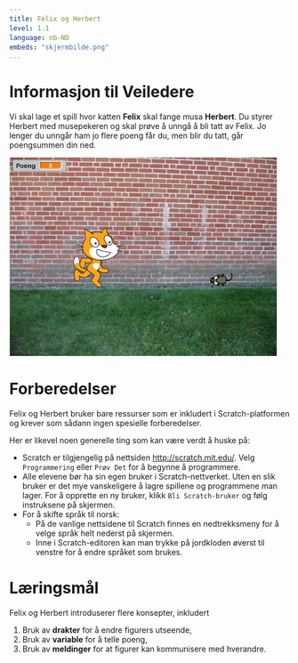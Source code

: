 ```yaml
---
title: Felix og Herbert
level: 1.1
language: nb-NO
embeds: "skjermbilde.png"
...
```


# Informasjon til Veiledere

Vi skal lage et spill hvor katten __Felix__ skal fange musa __Herbert__. Du styrer Herbert med musepekeren og skal prøve å unngå å bli tatt av Felix. Jo lenger du unngår ham jo flere poeng får du, men blir du tatt, går poengsummen din ned.

![](skjermbilde.png)

# Forberedelser

Felix og Herbert bruker bare ressurser som er inkludert i Scratch-platformen og krever som sådann ingen spesielle forberedelser.

Her er likevel noen generelle ting som kan være verdt å huske på:

+ Scratch er tilgjengelig på nettsiden <http://scratch.mit.edu/>. Velg
  `Programmering` eller `Prøv Det` for å begynne å programmere.
+ Alle elevene bør ha sin egen bruker i Scratch-nettverket. Uten en
  slik bruker er det mye vanskeligere å lagre spillene og programmene
  man lager. For å opprette en ny bruker, klikk `Bli Scratch-bruker`
  og følg instruksene på skjermen.
+ For å skifte språk til norsk:
    + På de vanlige nettsidene til Scratch finnes en nedtrekksmeny for
      å velge språk helt nederst på skjermen.
    + Inne i Scratch-editoren kan man trykke på jordkloden øverst til
      venstre for å endre språket som brukes.

# Læringsmål

Felix og Herbert introduserer flere konsepter, inkludert

1. Bruk av __drakter__ for å endre figurers utseende,
2. Bruk av __variable__ for å telle poeng,
3. Bruk av __meldinger__ for at figurer kan kommunisere med hverandre.
